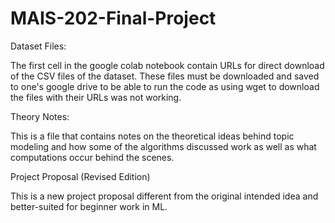 # MAIS-202-Final-Project
Dataset Files:

The first cell in the google colab notebook contain URLs for direct download of the CSV files of the dataset. These files must be downloaded and saved to one's google drive to be able to run the code as using wget to download the files with their URLs was not working. 

Theory Notes: 

This is a file that contains notes on the theoretical ideas behind topic modeling and how some of the algorithms discussed work as well as what computations occur behind the scenes. 

Project Proposal (Revised Edition)

This is a new project proposal different from the original intended idea and better-suited for beginner work in ML.
